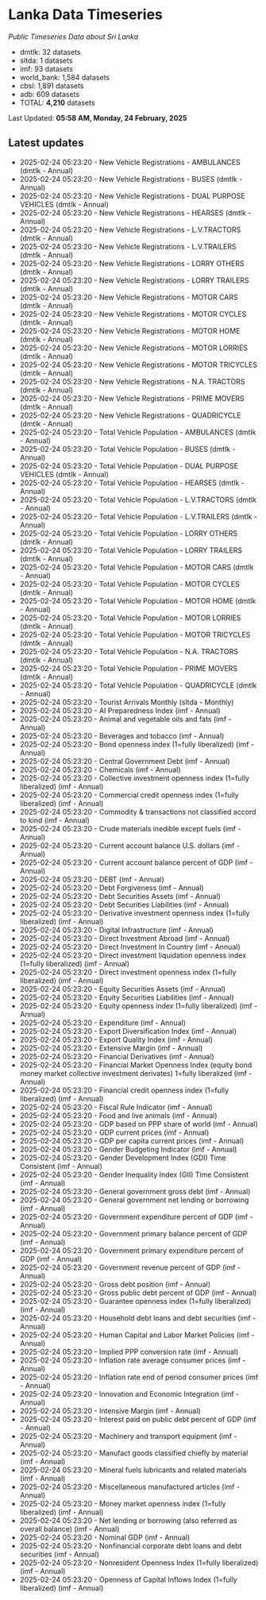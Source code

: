 # Lanka Data Timeseries
*Public Timeseries Data about Sri Lanka*

* dmtlk: 32 datasets
* sltda: 1 datasets
* imf: 93 datasets
* world_bank: 1,584 datasets
* cbsl: 1,891 datasets
* adb: 609 datasets
* TOTAL: **4,210** datasets

Last Updated: **05:58 AM, Monday, 24 February, 2025**

## Latest updates

* 2025-02-24 05:23:20 - New Vehicle Registrations - AMBULANCES (dmtlk - Annual)
* 2025-02-24 05:23:20 - New Vehicle Registrations - BUSES (dmtlk - Annual)
* 2025-02-24 05:23:20 - New Vehicle Registrations - DUAL PURPOSE VEHICLES (dmtlk - Annual)
* 2025-02-24 05:23:20 - New Vehicle Registrations - HEARSES (dmtlk - Annual)
* 2025-02-24 05:23:20 - New Vehicle Registrations - L.V.TRACTORS (dmtlk - Annual)
* 2025-02-24 05:23:20 - New Vehicle Registrations - L.V.TRAILERS (dmtlk - Annual)
* 2025-02-24 05:23:20 - New Vehicle Registrations - LORRY OTHERS (dmtlk - Annual)
* 2025-02-24 05:23:20 - New Vehicle Registrations - LORRY TRAILERS (dmtlk - Annual)
* 2025-02-24 05:23:20 - New Vehicle Registrations - MOTOR CARS (dmtlk - Annual)
* 2025-02-24 05:23:20 - New Vehicle Registrations - MOTOR CYCLES (dmtlk - Annual)
* 2025-02-24 05:23:20 - New Vehicle Registrations - MOTOR HOME (dmtlk - Annual)
* 2025-02-24 05:23:20 - New Vehicle Registrations - MOTOR LORRIES (dmtlk - Annual)
* 2025-02-24 05:23:20 - New Vehicle Registrations - MOTOR TRICYCLES (dmtlk - Annual)
* 2025-02-24 05:23:20 - New Vehicle Registrations - N.A. TRACTORS (dmtlk - Annual)
* 2025-02-24 05:23:20 - New Vehicle Registrations - PRIME MOVERS (dmtlk - Annual)
* 2025-02-24 05:23:20 - New Vehicle Registrations - QUADRICYCLE (dmtlk - Annual)
* 2025-02-24 05:23:20 - Total Vehicle Population - AMBULANCES (dmtlk - Annual)
* 2025-02-24 05:23:20 - Total Vehicle Population - BUSES (dmtlk - Annual)
* 2025-02-24 05:23:20 - Total Vehicle Population - DUAL PURPOSE VEHICLES (dmtlk - Annual)
* 2025-02-24 05:23:20 - Total Vehicle Population - HEARSES (dmtlk - Annual)
* 2025-02-24 05:23:20 - Total Vehicle Population - L.V.TRACTORS (dmtlk - Annual)
* 2025-02-24 05:23:20 - Total Vehicle Population - L.V.TRAILERS (dmtlk - Annual)
* 2025-02-24 05:23:20 - Total Vehicle Population - LORRY OTHERS (dmtlk - Annual)
* 2025-02-24 05:23:20 - Total Vehicle Population - LORRY TRAILERS (dmtlk - Annual)
* 2025-02-24 05:23:20 - Total Vehicle Population - MOTOR CARS (dmtlk - Annual)
* 2025-02-24 05:23:20 - Total Vehicle Population - MOTOR CYCLES (dmtlk - Annual)
* 2025-02-24 05:23:20 - Total Vehicle Population - MOTOR HOME (dmtlk - Annual)
* 2025-02-24 05:23:20 - Total Vehicle Population - MOTOR LORRIES (dmtlk - Annual)
* 2025-02-24 05:23:20 - Total Vehicle Population - MOTOR TRICYCLES (dmtlk - Annual)
* 2025-02-24 05:23:20 - Total Vehicle Population - N.A. TRACTORS (dmtlk - Annual)
* 2025-02-24 05:23:20 - Total Vehicle Population - PRIME MOVERS (dmtlk - Annual)
* 2025-02-24 05:23:20 - Total Vehicle Population - QUADRICYCLE (dmtlk - Annual)
* 2025-02-24 05:23:20 - Tourist Arrivals Monthly (sltda - Monthly)
* 2025-02-24 05:23:20 - AI Preparedness Index (imf - Annual)
* 2025-02-24 05:23:20 - Animal and vegetable oils and fats (imf - Annual)
* 2025-02-24 05:23:20 - Beverages and tobacco (imf - Annual)
* 2025-02-24 05:23:20 - Bond openness index (1=fully liberalized) (imf - Annual)
* 2025-02-24 05:23:20 - Central Government Debt (imf - Annual)
* 2025-02-24 05:23:20 - Chemicals (imf - Annual)
* 2025-02-24 05:23:20 - Collective investment openness index (1=fully liberalized) (imf - Annual)
* 2025-02-24 05:23:20 - Commercial credit openness index (1=fully liberalized) (imf - Annual)
* 2025-02-24 05:23:20 - Commodity & transactions not classified accord to kind (imf - Annual)
* 2025-02-24 05:23:20 - Crude materials inedible except fuels (imf - Annual)
* 2025-02-24 05:23:20 - Current account balance U.S. dollars (imf - Annual)
* 2025-02-24 05:23:20 - Current account balance percent of GDP (imf - Annual)
* 2025-02-24 05:23:20 - DEBT (imf - Annual)
* 2025-02-24 05:23:20 - Debt Forgiveness (imf - Annual)
* 2025-02-24 05:23:20 - Debt Securities Assets (imf - Annual)
* 2025-02-24 05:23:20 - Debt Securities Liabilities (imf - Annual)
* 2025-02-24 05:23:20 - Derivative investment openness index (1=fully liberalized) (imf - Annual)
* 2025-02-24 05:23:20 - Digital Infrastructure (imf - Annual)
* 2025-02-24 05:23:20 - Direct Investment Abroad (imf - Annual)
* 2025-02-24 05:23:20 - Direct Investment In Country (imf - Annual)
* 2025-02-24 05:23:20 - Direct investment liquidation openness index (1=fully liberalized) (imf - Annual)
* 2025-02-24 05:23:20 - Direct investment openness index (1=fully liberalized) (imf - Annual)
* 2025-02-24 05:23:20 - Equity Securities Assets (imf - Annual)
* 2025-02-24 05:23:20 - Equity Securities Liabilities (imf - Annual)
* 2025-02-24 05:23:20 - Equity openness index (1=fully liberalized) (imf - Annual)
* 2025-02-24 05:23:20 - Expenditure (imf - Annual)
* 2025-02-24 05:23:20 - Export Diversification Index (imf - Annual)
* 2025-02-24 05:23:20 - Export Quality Index (imf - Annual)
* 2025-02-24 05:23:20 - Extensive Margin (imf - Annual)
* 2025-02-24 05:23:20 - Financial Derivatives (imf - Annual)
* 2025-02-24 05:23:20 - Financial Market Openness Index (equity bond money market collective investment derivates) 1=fully liberalized (imf - Annual)
* 2025-02-24 05:23:20 - Financial credit openness index (1=fully liberalized) (imf - Annual)
* 2025-02-24 05:23:20 - Fiscal Rule Indicator (imf - Annual)
* 2025-02-24 05:23:20 - Food and live animals (imf - Annual)
* 2025-02-24 05:23:20 - GDP based on PPP share of world (imf - Annual)
* 2025-02-24 05:23:20 - GDP current prices (imf - Annual)
* 2025-02-24 05:23:20 - GDP per capita current prices (imf - Annual)
* 2025-02-24 05:23:20 - Gender Budgeting Indicator (imf - Annual)
* 2025-02-24 05:23:20 - Gender Development Index (GDI) Time Consistent (imf - Annual)
* 2025-02-24 05:23:20 - Gender Inequality Index (GII) Time Consistent (imf - Annual)
* 2025-02-24 05:23:20 - General government gross debt (imf - Annual)
* 2025-02-24 05:23:20 - General government net lending or borrowing (imf - Annual)
* 2025-02-24 05:23:20 - Government expenditure percent of GDP (imf - Annual)
* 2025-02-24 05:23:20 - Government primary balance percent of GDP (imf - Annual)
* 2025-02-24 05:23:20 - Government primary expenditure percent of GDP (imf - Annual)
* 2025-02-24 05:23:20 - Government revenue percent of GDP (imf - Annual)
* 2025-02-24 05:23:20 - Gross debt position (imf - Annual)
* 2025-02-24 05:23:20 - Gross public debt percent of GDP (imf - Annual)
* 2025-02-24 05:23:20 - Guarantee openness index (1=fully liberalized) (imf - Annual)
* 2025-02-24 05:23:20 - Household debt loans and debt securities (imf - Annual)
* 2025-02-24 05:23:20 - Human Capital and Labor Market Policies (imf - Annual)
* 2025-02-24 05:23:20 - Implied PPP conversion rate (imf - Annual)
* 2025-02-24 05:23:20 - Inflation rate average consumer prices (imf - Annual)
* 2025-02-24 05:23:20 - Inflation rate end of period consumer prices (imf - Annual)
* 2025-02-24 05:23:20 - Innovation and Economic Integration (imf - Annual)
* 2025-02-24 05:23:20 - Intensive Margin (imf - Annual)
* 2025-02-24 05:23:20 - Interest paid on public debt percent of GDP (imf - Annual)
* 2025-02-24 05:23:20 - Machinery and transport equipment (imf - Annual)
* 2025-02-24 05:23:20 - Manufact goods classified chiefly by material (imf - Annual)
* 2025-02-24 05:23:20 - Mineral fuels lubricants and related materials (imf - Annual)
* 2025-02-24 05:23:20 - Miscellaneous manufactured articles (imf - Annual)
* 2025-02-24 05:23:20 - Money market openness index (1=fully liberalized) (imf - Annual)
* 2025-02-24 05:23:20 - Net lending or borrowing (also referred as overall balance) (imf - Annual)
* 2025-02-24 05:23:20 - Nominal GDP (imf - Annual)
* 2025-02-24 05:23:20 - Nonfinancial corporate debt loans and debt securities (imf - Annual)
* 2025-02-24 05:23:20 - Nonresident Openness Index (1=fully liberalized) (imf - Annual)
* 2025-02-24 05:23:20 - Openness of Capital Inflows Index (1=fully liberalized) (imf - Annual)